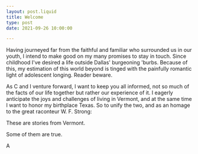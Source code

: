 ```yaml
---
layout: post.liquid
title: Welcome
type: post
date: 2021-09-26 10:00:00

---
```


Having journeyed far from the faithful and familiar who surrounded us in our youth, I intend to make good on my many promises to stay in touch.  Since childhood I've desired a life outside Dallas' burgeoning 'burbs.  Because of this, my estimation of this world beyond is tinged with the painfully romantic light of adolescent longing. Reader beware. 

As C and I venture forward, I want to keep you all informed, not so much of the facts of our life together but rather our experience of it.  I eagerly anticipate the joys and challenges of living in Vermont, and at the same time I want to honor my birthplace Texas.  So to unify the two, and as an homage to the great raconteur W. F. Strong:

These are stories from Vermont. 

Some of them are true.

A
